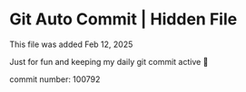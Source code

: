 # Git Auto Commit | Hidden File

This file was added Feb 12, 2025

Just for fun and keeping my daily git commit active 🤪

commit number: 100792
